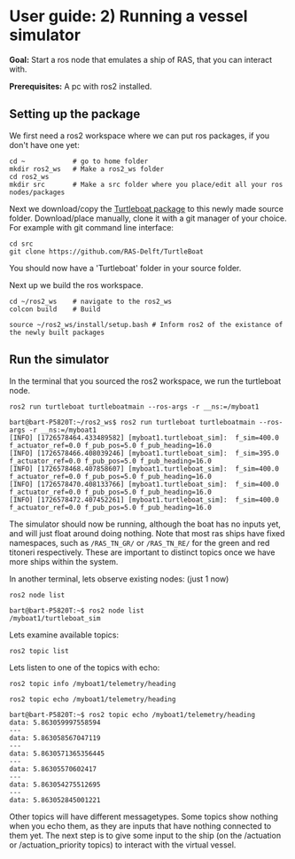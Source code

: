 # User guide: 2) Running a vessel simulator

**Goal:** Start a ros node that emulates a ship of RAS, that you can interact with.

**Prerequisites:** A pc with ros2 installed.

## Setting up the package
We first need a ros2 workspace where we can put ros packages, if you don't have one yet:
```shell
cd ~            # go to home folder
mkdir ros2_ws   # Make a ros2_ws folder
cd ros2_ws
mkdir src       # Make a src folder where you place/edit all your ros nodes/packages
```

Next we download/copy the [Turtleboat package](https://github.com/RAS-Delft/TurtleBoat/tree/ros2) to this newly made source folder. Download/place manually, clone it with a git manager of your choice. For example with git command line interface:
```shell
cd src
git clone https://github.com/RAS-Delft/TurtleBoat
```
You should now have a 'Turtleboat' folder in your source folder.

Next up we build the ros workspace. 
``` shell
cd ~/ros2_ws    # navigate to the ros2_ws
colcon build    # Build

source ~/ros2_ws/install/setup.bash # Inform ros2 of the existance of the newly built packages
```

## Run the simulator
In the terminal that you sourced the ros2 workspace, we run the turtleboat node. 
```shell
ros2 run turtleboat turtleboatmain --ros-args -r __ns:=/myboat1
```

```
bart@bart-P5820T:~/ros2_ws$ ros2 run turtleboat turtleboatmain --ros-args -r __ns:=/myboat1
[INFO] [1726578464.433489582] [myboat1.turtleboat_sim]:  f_sim=400.0 f_actuator_ref=0.0 f_pub_pos=5.0 f_pub_heading=16.0
[INFO] [1726578466.408039246] [myboat1.turtleboat_sim]:  f_sim=395.0 f_actuator_ref=0.0 f_pub_pos=5.0 f_pub_heading=16.0
[INFO] [1726578468.407858607] [myboat1.turtleboat_sim]:  f_sim=400.0 f_actuator_ref=0.0 f_pub_pos=5.0 f_pub_heading=16.0
[INFO] [1726578470.408133766] [myboat1.turtleboat_sim]:  f_sim=400.0 f_actuator_ref=0.0 f_pub_pos=5.0 f_pub_heading=16.0
[INFO] [1726578472.407452261] [myboat1.turtleboat_sim]:  f_sim=400.0 f_actuator_ref=0.0 f_pub_pos=5.0 f_pub_heading=16.0
```

The simulator should now be running, although the boat has no inputs yet, and will just float around doing nothing. 
Note that most ras ships have fixed namespaces, such as `/RAS_TN_GR/` or `/RAS_TN_RE/` for the green and red titoneri respectively. These are important to distinct topics once we have more ships within the system. 

In another terminal, lets observe existing nodes: (just 1 now)
```shell
ros2 node list
```
```
bart@bart-P5820T:~$ ros2 node list
/myboat1/turtleboat_sim
```

Lets examine available topics:
```shell
ros2 topic list
```

Lets listen to one of the topics with echo:
```shell
ros2 topic info /myboat1/telemetry/heading
```
``` shell
ros2 topic echo /myboat1/telemetry/heading
```

```
bart@bart-P5820T:~$ ros2 topic echo /myboat1/telemetry/heading
data: 5.863059997558594
---
data: 5.863058567047119
---
data: 5.8630571365356445
---
data: 5.86305570602417
---
data: 5.863054275512695
---
data: 5.863052845001221
```

Other topics will have different messagetypes. Some topics show nothing when you echo them, as they are inputs that have nothing connected to them yet. The next step is to give some input to the ship (on the /actuation or /actuation_priority topics) to interact with the virtual vessel. 